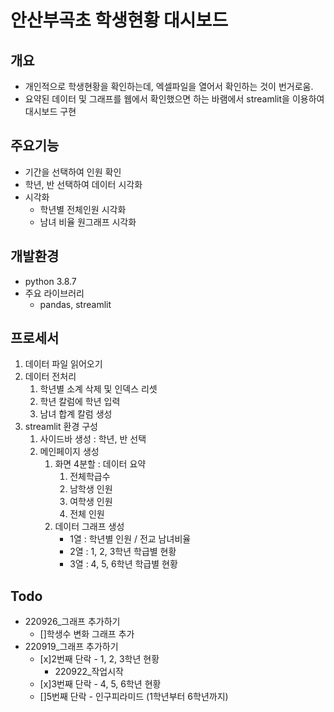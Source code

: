 # 안산부곡초 학생현황 대시보드

## 개요
- 개인적으로 학생현황을 확인하는데, 엑셀파일을 열어서 확인하는 것이 번거로움.
- 요약된 데이터 및 그래프를 웹에서 확인했으면 하는 바램에서 streamlit을 이용하여 대시보드 구현

## 주요기능
- 기간을 선택하여 인원 확인
- 학년, 반 선택하여 데이터 시각화
- 시각화 
  - 학년별 전체인원 시각화
  - 남녀 비율 원그래프 시각화

## 개발환경
- python 3.8.7
- 주요 라이브러리
  - pandas, streamlit

## 프로세서
1. 데이터 파일 읽어오기
2. 데이터 전처리
   1. 학년별 소계 삭제 및 인덱스 리셋
   2. 학년 칼럼에 학년 입력
   3. 남녀 합계 칼럼 생성
3. streamlit 환경 구성
   1. 사이드바 생성 : 학년, 반 선택 
   2. 메인페이지 생성
      1. 화면 4분할 : 데이터 요약
         1. 전체학급수
         2. 남학생 인원
         3. 여학생 인원
         4. 전체 인원
      2. 데이터 그래프 생성
         - 1열 : 학년별 인원 / 전교 남녀비율
         - 2열 : 1, 2, 3학년 학급별 현황
         - 3열 : 4, 5, 6학년 학급별 현황

## Todo
- 220926_그래프 추가하기
  - []학생수 변화 그래프 추가
- 220919_그래프 추가하기
   - [x]2번째 단락 - 1, 2, 3학년 현황
     - 220922_작업시작
   - [x]3번째 단락 - 4, 5, 6학년 현황
   - []5번째 단락 - 인구피라미드 (1학년부터 6학년까지)